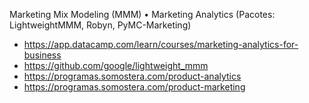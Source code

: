 Marketing Mix Modeling (MMM)
• Marketing Analytics (Pacotes: LightweightMMM, Robyn, PyMC-Marketing)
- https://app.datacamp.com/learn/courses/marketing-analytics-for-business
- https://github.com/google/lightweight_mmm
- https://programas.somostera.com/product-analytics
- https://programas.somostera.com/product-marketing

